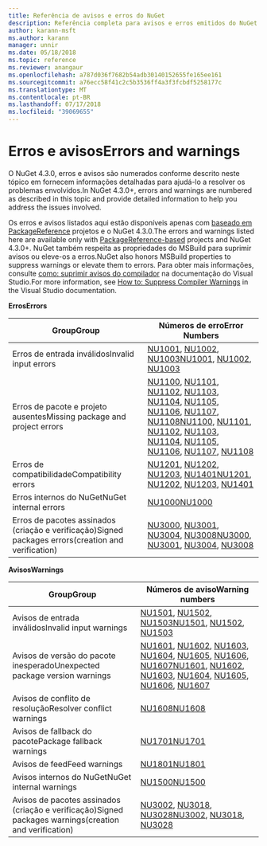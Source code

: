 ```yaml
---
title: Referência de avisos e erros do NuGet
description: Referência completa para avisos e erros emitidos do NuGet durante várias operações do NuGet.
author: karann-msft
ms.author: karann
manager: unnir
ms.date: 05/18/2018
ms.topic: reference
ms.reviewer: anangaur
ms.openlocfilehash: a787d036f7682b54adb30140152655fe165ee161
ms.sourcegitcommit: a76ecc58f41c2c5b3536ff4a3f3fcbdf5258177c
ms.translationtype: MT
ms.contentlocale: pt-BR
ms.lasthandoff: 07/17/2018
ms.locfileid: "39069655"
---
```

# <a name="errors-and-warnings"></a><span data-ttu-id="82009-103">Erros e avisos</span><span class="sxs-lookup"><span data-stu-id="82009-103">Errors and warnings</span></span>

<span data-ttu-id="82009-104">O NuGet 4.3.0, erros e avisos são numerados conforme descrito neste tópico em fornecem informações detalhadas para ajudá-lo a resolver os problemas envolvidos.</span><span class="sxs-lookup"><span data-stu-id="82009-104">In NuGet 4.3.0+, errors and warnings are numbered as described in this topic and provide detailed information to help you address the issues involved.</span></span>

<span data-ttu-id="82009-105">Os erros e avisos listados aqui estão disponíveis apenas com [baseado em PackageReference](../consume-packages/package-references-in-project-files.md) projetos e o NuGet 4.3.0.</span><span class="sxs-lookup"><span data-stu-id="82009-105">The errors and warnings listed here are available only with [PackageReference-based](../consume-packages/package-references-in-project-files.md) projects and NuGet 4.3.0+.</span></span> <span data-ttu-id="82009-106">NuGet também respeita as propriedades do MSBuild para suprimir avisos ou eleve-os a erros.</span><span class="sxs-lookup"><span data-stu-id="82009-106">NuGet also honors MSBuild properties to suppress warnings or elevate them to errors.</span></span> <span data-ttu-id="82009-107">Para obter mais informações, consulte [como: suprimir avisos do compilador](/visualstudio/ide/how-to-suppress-compiler-warnings) na documentação do Visual Studio.</span><span class="sxs-lookup"><span data-stu-id="82009-107">For more information, see [How to: Suppress Compiler Warnings](/visualstudio/ide/how-to-suppress-compiler-warnings) in the Visual Studio documentation.</span></span>

<span data-ttu-id="82009-108">**Erros**</span><span class="sxs-lookup"><span data-stu-id="82009-108">**Errors**</span></span>

| <span data-ttu-id="82009-109">Group</span><span class="sxs-lookup"><span data-stu-id="82009-109">Group</span></span> | <span data-ttu-id="82009-110">Números de erro</span><span class="sxs-lookup"><span data-stu-id="82009-110">Error Numbers</span></span> |
| --- | --- |
| <span data-ttu-id="82009-111">Erros de entrada inválidos</span><span class="sxs-lookup"><span data-stu-id="82009-111">Invalid input errors</span></span> | <span data-ttu-id="82009-112">[NU1001](./errors-and-warnings/NU1001.md), [NU1002](./errors-and-warnings/NU1002.md), [NU1003](./errors-and-warnings/NU1003.md)</span><span class="sxs-lookup"><span data-stu-id="82009-112">[NU1001](./errors-and-warnings/NU1001.md), [NU1002](./errors-and-warnings/NU1002.md), [NU1003](./errors-and-warnings/NU1003.md)</span></span> |
| <span data-ttu-id="82009-113">Erros de pacote e projeto ausentes</span><span class="sxs-lookup"><span data-stu-id="82009-113">Missing package and project errors</span></span> | <span data-ttu-id="82009-114">[NU1100](./errors-and-warnings/NU1100.md), [NU1101](./errors-and-warnings/NU1101.md), [NU1102](./errors-and-warnings/NU1102.md), [NU1103](./errors-and-warnings/NU1103.md), [NU1104](./errors-and-warnings/NU1104.md), [NU1105](./errors-and-warnings/NU1105.md), [NU1106](./errors-and-warnings/NU1106.md), [NU1107](./errors-and-warnings/NU1107.md), [NU1108](./errors-and-warnings/NU1108.md)</span><span class="sxs-lookup"><span data-stu-id="82009-114">[NU1100](./errors-and-warnings/NU1100.md), [NU1101](./errors-and-warnings/NU1101.md), [NU1102](./errors-and-warnings/NU1102.md), [NU1103](./errors-and-warnings/NU1103.md), [NU1104](./errors-and-warnings/NU1104.md), [NU1105](./errors-and-warnings/NU1105.md), [NU1106](./errors-and-warnings/NU1106.md), [NU1107](./errors-and-warnings/NU1107.md), [NU1108](./errors-and-warnings/NU1108.md)</span></span> |
| <span data-ttu-id="82009-115">Erros de compatibilidade</span><span class="sxs-lookup"><span data-stu-id="82009-115">Compatibility errors</span></span> | <span data-ttu-id="82009-116">[NU1201](./errors-and-warnings/NU1201.md), [NU1202](./errors-and-warnings/NU1202.md), [NU1203](./errors-and-warnings/NU1203.md), [NU1401](./errors-and-warnings/NU1401.md)</span><span class="sxs-lookup"><span data-stu-id="82009-116">[NU1201](./errors-and-warnings/NU1201.md), [NU1202](./errors-and-warnings/NU1202.md), [NU1203](./errors-and-warnings/NU1203.md), [NU1401](./errors-and-warnings/NU1401.md)</span></span> |
| <span data-ttu-id="82009-117">Erros internos do NuGet</span><span class="sxs-lookup"><span data-stu-id="82009-117">NuGet internal errors</span></span> | [<span data-ttu-id="82009-118">NU1000</span><span class="sxs-lookup"><span data-stu-id="82009-118">NU1000</span></span>](./errors-and-warnings/NU1000.md) |
| <span data-ttu-id="82009-119">Erros de pacotes assinados (criação e verificação)</span><span class="sxs-lookup"><span data-stu-id="82009-119">Signed packages errors(creation and verification)</span></span> | <span data-ttu-id="82009-120">[NU3000](./errors-and-warnings/NU3000.md), [NU3001](./errors-and-warnings/NU3001.md), [NU3004](./errors-and-warnings/NU3004.md), [NU3008](./errors-and-warnings/NU3008.md)</span><span class="sxs-lookup"><span data-stu-id="82009-120">[NU3000](./errors-and-warnings/NU3000.md), [NU3001](./errors-and-warnings/NU3001.md), [NU3004](./errors-and-warnings/NU3004.md), [NU3008](./errors-and-warnings/NU3008.md)</span></span> |

<span data-ttu-id="82009-121">**Avisos**</span><span class="sxs-lookup"><span data-stu-id="82009-121">**Warnings**</span></span>

| <span data-ttu-id="82009-122">Group</span><span class="sxs-lookup"><span data-stu-id="82009-122">Group</span></span> | <span data-ttu-id="82009-123">Números de aviso</span><span class="sxs-lookup"><span data-stu-id="82009-123">Warning numbers</span></span> |
| --- | --- |
| <span data-ttu-id="82009-124">Avisos de entrada inválidos</span><span class="sxs-lookup"><span data-stu-id="82009-124">Invalid input warnings</span></span> | <span data-ttu-id="82009-125">[NU1501](./errors-and-warnings/NU1501.md), [NU1502](./errors-and-warnings/NU1502.md), [NU1503](./errors-and-warnings/NU1503.md)</span><span class="sxs-lookup"><span data-stu-id="82009-125">[NU1501](./errors-and-warnings/NU1501.md), [NU1502](./errors-and-warnings/NU1502.md), [NU1503](./errors-and-warnings/NU1503.md)</span></span> |
| <span data-ttu-id="82009-126">Avisos de versão do pacote inesperado</span><span class="sxs-lookup"><span data-stu-id="82009-126">Unexpected package version warnings</span></span> | <span data-ttu-id="82009-127">[NU1601](./errors-and-warnings/NU1601.md), [NU1602](./errors-and-warnings/NU1602.md), [NU1603](./errors-and-warnings/NU1603.md), [NU1604](./errors-and-warnings/NU1604.md), [NU1605](./errors-and-warnings/NU1605.md), [NU1606](./errors-and-warnings/NU1108.md), [NU1607](./errors-and-warnings/NU1107.md)</span><span class="sxs-lookup"><span data-stu-id="82009-127">[NU1601](./errors-and-warnings/NU1601.md), [NU1602](./errors-and-warnings/NU1602.md), [NU1603](./errors-and-warnings/NU1603.md), [NU1604](./errors-and-warnings/NU1604.md), [NU1605](./errors-and-warnings/NU1605.md), [NU1606](./errors-and-warnings/NU1108.md), [NU1607](./errors-and-warnings/NU1107.md)</span></span> |
| <span data-ttu-id="82009-128">Avisos de conflito de resolução</span><span class="sxs-lookup"><span data-stu-id="82009-128">Resolver conflict warnings</span></span> | [<span data-ttu-id="82009-129">NU1608</span><span class="sxs-lookup"><span data-stu-id="82009-129">NU1608</span></span>](./errors-and-warnings/NU1608.md) |
| <span data-ttu-id="82009-130">Avisos de fallback do pacote</span><span class="sxs-lookup"><span data-stu-id="82009-130">Package fallback warnings</span></span> | [<span data-ttu-id="82009-131">NU1701</span><span class="sxs-lookup"><span data-stu-id="82009-131">NU1701</span></span>](./errors-and-warnings/NU1701.md) |
| <span data-ttu-id="82009-132">Avisos de feed</span><span class="sxs-lookup"><span data-stu-id="82009-132">Feed warnings</span></span> | [<span data-ttu-id="82009-133">NU1801</span><span class="sxs-lookup"><span data-stu-id="82009-133">NU1801</span></span>](./errors-and-warnings/NU1801.md) |
| <span data-ttu-id="82009-134">Avisos internos do NuGet</span><span class="sxs-lookup"><span data-stu-id="82009-134">NuGet internal warnings</span></span> | [<span data-ttu-id="82009-135">NU1500</span><span class="sxs-lookup"><span data-stu-id="82009-135">NU1500</span></span>](./errors-and-warnings/NU1500.md) |
| <span data-ttu-id="82009-136">Avisos de pacotes assinados (criação e verificação)</span><span class="sxs-lookup"><span data-stu-id="82009-136">Signed packages warnings(creation and verification)</span></span> | <span data-ttu-id="82009-137">[NU3002](./errors-and-warnings/NU3002.md), [NU3018](./errors-and-warnings/NU3018.md), [NU3028](./errors-and-warnings/NU3028.md)</span><span class="sxs-lookup"><span data-stu-id="82009-137">[NU3002](./errors-and-warnings/NU3002.md), [NU3018](./errors-and-warnings/NU3018.md), [NU3028](./errors-and-warnings/NU3028.md)</span></span> |
